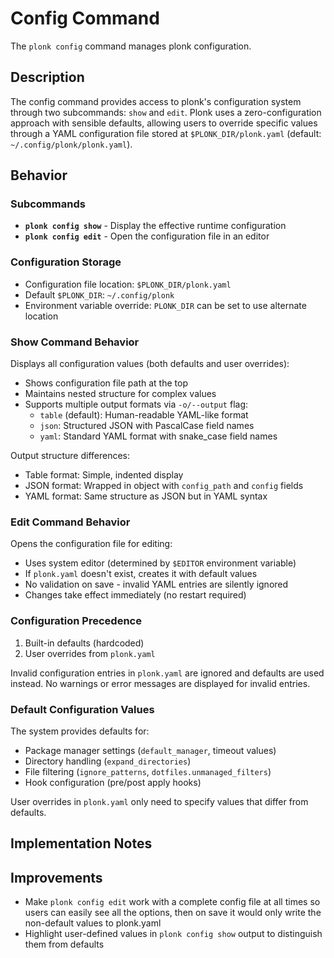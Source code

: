 # Config Command

The `plonk config` command manages plonk configuration.

## Description

The config command provides access to plonk's configuration system through two subcommands: `show` and `edit`. Plonk uses a zero-configuration approach with sensible defaults, allowing users to override specific values through a YAML configuration file stored at `$PLONK_DIR/plonk.yaml` (default: `~/.config/plonk/plonk.yaml`).

## Behavior

### Subcommands

- **`plonk config show`** - Display the effective runtime configuration
- **`plonk config edit`** - Open the configuration file in an editor

### Configuration Storage

- Configuration file location: `$PLONK_DIR/plonk.yaml`
- Default `$PLONK_DIR`: `~/.config/plonk`
- Environment variable override: `PLONK_DIR` can be set to use alternate location

### Show Command Behavior

Displays all configuration values (both defaults and user overrides):

- Shows configuration file path at the top
- Maintains nested structure for complex values
- Supports multiple output formats via `-o/--output` flag:
  - `table` (default): Human-readable YAML-like format
  - `json`: Structured JSON with PascalCase field names
  - `yaml`: Standard YAML format with snake_case field names

Output structure differences:
- Table format: Simple, indented display
- JSON format: Wrapped in object with `config_path` and `config` fields
- YAML format: Same structure as JSON but in YAML syntax

### Edit Command Behavior

Opens the configuration file for editing:

- Uses system editor (determined by `$EDITOR` environment variable)
- If `plonk.yaml` doesn't exist, creates it with default values
- No validation on save - invalid YAML entries are silently ignored
- Changes take effect immediately (no restart required)

### Configuration Precedence

1. Built-in defaults (hardcoded)
2. User overrides from `plonk.yaml`

Invalid configuration entries in `plonk.yaml` are ignored and defaults are used instead. No warnings or error messages are displayed for invalid entries.

### Default Configuration Values

The system provides defaults for:
- Package manager settings (`default_manager`, timeout values)
- Directory handling (`expand_directories`)
- File filtering (`ignore_patterns`, `dotfiles.unmanaged_filters`)
- Hook configuration (pre/post apply hooks)

User overrides in `plonk.yaml` only need to specify values that differ from defaults.

## Implementation Notes

## Improvements

- Make `plonk config edit` work with a complete config file at all times so users can easily see all the options, then on save it would only write the non-default values to plonk.yaml
- Highlight user-defined values in `plonk config show` output to distinguish them from defaults
